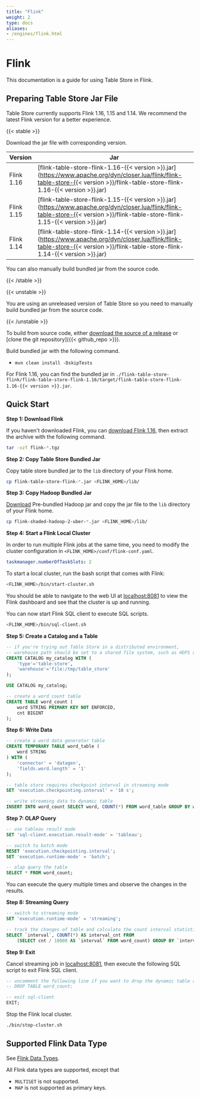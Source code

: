 ```yaml
---
title: "Flink"
weight: 2
type: docs
aliases:
- /engines/flink.html
---
```

<!--
Licensed to the Apache Software Foundation (ASF) under one
or more contributor license agreements.  See the NOTICE file
distributed with this work for additional information
regarding copyright ownership.  The ASF licenses this file
to you under the Apache License, Version 2.0 (the
"License"); you may not use this file except in compliance
with the License.  You may obtain a copy of the License at

  http://www.apache.org/licenses/LICENSE-2.0

Unless required by applicable law or agreed to in writing,
software distributed under the License is distributed on an
"AS IS" BASIS, WITHOUT WARRANTIES OR CONDITIONS OF ANY
KIND, either express or implied.  See the License for the
specific language governing permissions and limitations
under the License.
-->

# Flink

This documentation is a guide for using Table Store in Flink.

## Preparing Table Store Jar File

Table Store currently supports Flink 1.16, 1.15 and 1.14. We recommend the latest Flink version for a better experience.

{{< stable >}}

Download the jar file with corresponding version.

| Version | Jar                                                                                                                                                                                |
|---|------------------------------------------------------------------------------------------------------------------------------------------------------------------------------------|
| Flink 1.16 | [flink-table-store-flink-1.16-{{< version >}}.jar](https://www.apache.org/dyn/closer.lua/flink/flink-table-store-{{< version >}}/flink-table-store-flink-1.16-{{< version >}}.jar) |
| Flink 1.15 | [flink-table-store-flink-1.15-{{< version >}}.jar](https://www.apache.org/dyn/closer.lua/flink/flink-table-store-{{< version >}}/flink-table-store-flink-1.15-{{< version >}}.jar) |
| Flink 1.14 | [flink-table-store-flink-1.14-{{< version >}}.jar](https://www.apache.org/dyn/closer.lua/flink/flink-table-store-{{< version >}}/flink-table-store-flink-1.14-{{< version >}}.jar) |

You can also manually build bundled jar from the source code.

{{< /stable >}}

{{< unstable >}}

You are using an unreleased version of Table Store so you need to manually build bundled jar from the source code.

{{< /unstable >}}

To build from source code, either [download the source of a release](https://flink.apache.org/downloads.html) or [clone the git repository]({{< github_repo >}}).

Build bundled jar with the following command.
- `mvn clean install -DskipTests`

For Flink 1.16, you can find the bundled jar in `./flink-table-store-flink/flink-table-store-flink-1.16/target/flink-table-store-flink-1.16-{{< version >}}.jar`.

## Quick Start

**Step 1: Download Flink**

If you haven't downloaded Flink, you can [download Flink 1.16](https://flink.apache.org/downloads.html), then extract the archive with the following command.

```bash
tar -xzf flink-*.tgz
```

**Step 2: Copy Table Store Bundled Jar**

Copy table store bundled jar to the `lib` directory of your Flink home.

```bash
cp flink-table-store-flink-*.jar <FLINK_HOME>/lib/
```

**Step 3: Copy Hadoop Bundled Jar**

[Download](https://flink.apache.org/downloads.html) Pre-bundled Hadoop jar and copy the jar file to the `lib` directory of your Flink home.

```bash
cp flink-shaded-hadoop-2-uber-*.jar <FLINK_HOME>/lib/
```

**Step 4: Start a Flink Local Cluster**

In order to run multiple Flink jobs at the same time, you need to modify the cluster configuration in `<FLINK_HOME>/conf/flink-conf.yaml`.

```yaml
taskmanager.numberOfTaskSlots: 2
```

To start a local cluster, run the bash script that comes with Flink:

```bash
<FLINK_HOME>/bin/start-cluster.sh
```

You should be able to navigate to the web UI at [localhost:8081](http://localhost:8081) to view
the Flink dashboard and see that the cluster is up and running.

You can now start Flink SQL client to execute SQL scripts.

```bash
<FLINK_HOME>/bin/sql-client.sh
```

**Step 5: Create a Catalog and a Table**

```sql
-- if you're trying out Table Store in a distributed environment,
-- warehouse path should be set to a shared file system, such as HDFS or OSS
CREATE CATALOG my_catalog WITH (
    'type'='table-store',
    'warehouse'='file:/tmp/table_store'
);

USE CATALOG my_catalog;

-- create a word count table
CREATE TABLE word_count (
    word STRING PRIMARY KEY NOT ENFORCED,
    cnt BIGINT
);
```

**Step 6: Write Data**

```sql
-- create a word data generator table
CREATE TEMPORARY TABLE word_table (
    word STRING
) WITH (
    'connector' = 'datagen',
    'fields.word.length' = '1'
);

-- table store requires checkpoint interval in streaming mode
SET 'execution.checkpointing.interval' = '10 s';

-- write streaming data to dynamic table
INSERT INTO word_count SELECT word, COUNT(*) FROM word_table GROUP BY word;
```

**Step 7: OLAP Query**

```sql
-- use tableau result mode
SET 'sql-client.execution.result-mode' = 'tableau';

-- switch to batch mode
RESET 'execution.checkpointing.interval';
SET 'execution.runtime-mode' = 'batch';

-- olap query the table
SELECT * FROM word_count;
```

You can execute the query multiple times and observe the changes in the results.

**Step 8: Streaming Query**

```sql
-- switch to streaming mode
SET 'execution.runtime-mode' = 'streaming';

-- track the changes of table and calculate the count interval statistics
SELECT `interval`, COUNT(*) AS interval_cnt FROM
    (SELECT cnt / 10000 AS `interval` FROM word_count) GROUP BY `interval`;
```

**Step 9: Exit**

Cancel streaming job in [localhost:8081](http://localhost:8081), then execute the following SQL script to exit Flink SQL client.

```sql
-- uncomment the following line if you want to drop the dynamic table and clear the files
-- DROP TABLE word_count;

-- exit sql-client
EXIT;
```

Stop the Flink local cluster.

```bash
./bin/stop-cluster.sh
```

## Supported Flink Data Type

See [Flink Data Types](https://nightlies.apache.org/flink/flink-docs-release-1.16/docs/dev/table/types/).

All Flink data types are supported, except that

* `MULTISET` is not supported.
* `MAP` is not supported as primary keys.
